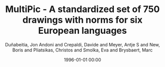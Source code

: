 ---
layout: post
title: MultiPic - A standardized set of 750 drawings with norms for six European languages

date: 1996-01-01 00:00
author: Duñabeitia, Jon Andoni and Crepaldi, Davide and Meyer, Antje S and New, Boris and Pliatsikas, Christos and Smolka, Eva and Brysbaert, Marc
journal: Quarterly Journal of Experimental Psychology

year: 2018
---